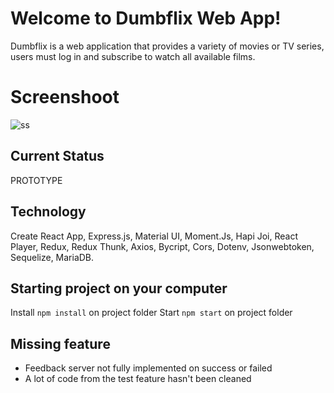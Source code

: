 # Welcome to Dumbflix Web App!

Dumbflix is a web application that provides a variety of movies or TV series, users must
log in and subscribe to watch all available films.

# Screenshoot
![ss](https://raw.githubusercontent.com/elcoputra/DW16STN7O_dumbflix/master/SS/all.png)
## Current Status
PROTOTYPE

## Technology

Create React App, Express.js, Material UI, Moment.Js, Hapi Joi, React Player, Redux, Redux Thunk, Axios, Bycript, Cors, Dotenv, Jsonwebtoken, Sequelize, MariaDB.

## Starting project on your computer
Install
`npm install` on project folder
Start
`npm start` on project folder

## Missing feature
- Feedback server not fully implemented on success or failed
- A lot of code from the test feature hasn't been cleaned
